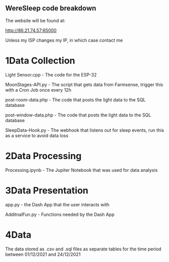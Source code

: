 ## WereSleep code breakdown 

The website will be found at:

http://86.21.74.57:65000

Unless my ISP changes my IP, in which case contact me

# 1Data Collection

Light Sensor.cpp - The code for the ESP-32

MoonStages-API.py - The script that gets data from Farmsense, trigger this with a Cron Job once every 12h

post-room-data.php - The code that posts the light data to the SQL database

post-window-data.php - The code that posts the light data to the SQL database

SleepData-Hook.py - The webhook that listens out for sleep events, run this as a service to avoid data loss

# 2Data Processing

Processing.ipynb - The Jupiter Notebook that was used for data analysis

# 3Data Presentation

app.py - the Dash App that the user interacts with

AdditnalFun.py - Functions needed by the Dash App

# 4Data

The data stored as .csv and .sql files as separate tables for the time period between 01/12/2021 and 24/12/2021

